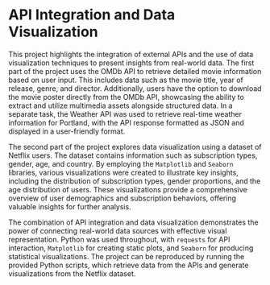 # API Integration and Data Visualization

This project highlights the integration of external APIs and the use of data visualization techniques to present insights from real-world data. The first part of the project uses the OMDb API to retrieve detailed movie information based on user input. This includes data such as the movie title, year of release, genre, and director. Additionally, users have the option to download the movie poster directly from the OMDb API, showcasing the ability to extract and utilize multimedia assets alongside structured data. In a separate task, the Weather API was used to retrieve real-time weather information for Portland, with the API response formatted as JSON and displayed in a user-friendly format.

The second part of the project explores data visualization using a dataset of Netflix users. The dataset contains information such as subscription types, gender, age, and country. By employing the `Matplotlib` and `Seaborn` libraries, various visualizations were created to illustrate key insights, including the distribution of subscription types, gender proportions, and the age distribution of users. These visualizations provide a comprehensive overview of user demographics and subscription behaviors, offering valuable insights for further analysis.

The combination of API integration and data visualization demonstrates the power of connecting real-world data sources with effective visual representation. Python was used throughout, with `requests` for API interaction, `Matplotlib` for creating static plots, and `Seaborn` for producing statistical visualizations. The project can be reproduced by running the provided Python scripts, which retrieve data from the APIs and generate visualizations from the Netflix dataset.
